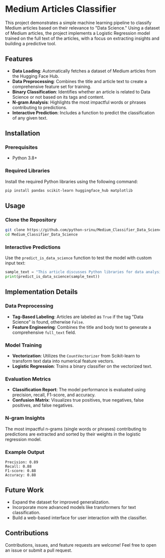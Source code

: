 # Medium Articles Classifier

This project demonstrates a simple machine learning pipeline to classify Medium articles based on their relevance to "Data Science." Using a dataset of Medium articles, the project implements a Logistic Regression model trained on the full text of the articles, with a focus on extracting insights and building a predictive tool.

## Features

- **Data Loading**: Automatically fetches a dataset of Medium articles from the Hugging Face Hub.
- **Data Preprocessing**: Combines the title and article text to create a comprehensive feature set for training.
- **Binary Classification**: Identifies whether an article is related to Data Science or not based on its tags and content.
- **N-gram Analysis**: Highlights the most impactful words or phrases contributing to predictions.
- **Interactive Prediction**: Includes a function to predict the classification of any given text.

## Installation

### Prerequisites

- Python 3.8+

### Required Libraries

Install the required Python libraries using the following command:

```bash
pip install pandas scikit-learn huggingface_hub matplotlib
```

## Usage

### Clone the Repository

```bash
git clone https://github.com/python-srinu/Medium_Classifier_Data_Science.git
cd Medium_Classifier_Data_Science
```

### Interactive Predictions

Use the `predict_is_data_science` function to test the model with custom input text:

```python
sample_text = "This article discusses Python libraries for data analysis and machine learning."
print(predict_is_data_science(sample_text))
```

## Implementation Details

### Data Preprocessing

- **Tag-Based Labeling**: Articles are labeled as `True` if the tag "Data Science" is found, otherwise `False`.
- **Feature Engineering**: Combines the title and body text to generate a comprehensive `full_text` field.

### Model Training

- **Vectorization**: Utilizes the `CountVectorizer` from Scikit-learn to transform text data into numerical feature vectors.
- **Logistic Regression**: Trains a binary classifier on the vectorized text.

### Evaluation Metrics

- **Classification Report**:
  The model performance is evaluated using precision, recall, F1-score, and accuracy.
- **Confusion Matrix**:
  Visualizes true positives, true negatives, false positives, and false negatives.

### N-gram Insights

The most impactful n-grams (single words or phrases) contributing to predictions are extracted and sorted by their weights in the logistic regression model.

### Example Output

```text
Precision: 0.89
Recall: 0.88
F1-score: 0.88
Accuracy: 0.88
```

## Future Work

- Expand the dataset for improved generalization.
- Incorporate more advanced models like transformers for text classification.
- Build a web-based interface for user interaction with the classifier.

## Contributions

Contributions, issues, and feature requests are welcome! Feel free to open an issue or submit a pull request.
